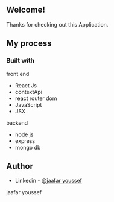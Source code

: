 
## Welcome! 
Thanks for checking out this Application.

## My process

### Built with
front end
- React Js
- contextApi
- react router dom
- JavaScript
- JSX

backend
- node js
- express
- mongo db

## Author

- Linkedin - [@jaafar youssef](https://www.linkedin.com/in/jaafar-youssef-923100249/)

jaafar youssef
